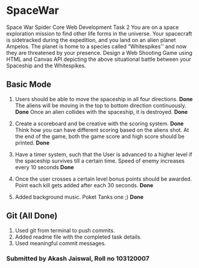 # SpaceWar
Space War Spider Core Web Development Task 2
You are on a space exploration mission to find other life forms in the universe.
Your spacecraft is sidetracked during the expedition, and you land on an alien
planet Ampelos. The planet is home to a species called “Whitespikes'' and now
they are threatened by your presence. Design a Web Shooting Game using
HTML and Canvas API depicting the above situational battle between your
Spaceship and the Whitespikes.

## Basic Mode
1. Users should be able to move the spaceship in all four directions. <b>Done</b> The
aliens will be moving in the top to bottom direction continuously. <b>Done</b> Once an alien collides with the spaceship, it is destroyed. <b>Done</b>

2. Create a scoreboard and be creative with the scoring system. <b>Done</b> Think how you can have different scoring based on the aliens shot. At the end of the
game, both the game score and high score should be printed. <b>Done</b>

3. Have a timer system, such that the User is advanced to a higher level if
the spaceship survives till a certain time. 
Speed of enemy increases every 10 seconds <b>Done</b>

4. Once the user crosses a certain level bonus points should be awarded.
Point each kill gets added after each 30 seconds.
<b>Done</b>

5. Added background music. Poket Tanks one ;)
<b>Done</b>

## Git (All Done)
1. Used git from terminal to push commits.
2. Added readme file with the completed task details.
3. Used meaningful commit messages. 

### Submitted by Akash Jaiswal, Roll no 103120007
